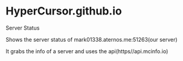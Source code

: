 # HyperCursor.github.io
Server Status

Shows the server status of mark01338.aternos.me:51263(our server)

It grabs the info of a server and uses the api(https//api.mcinfo.io)